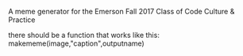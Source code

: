 A meme generator for the Emerson Fall 2017 Class
of Code Culture & Practice

there should be a function that works like this:
makememe(image,"caption",outputname)